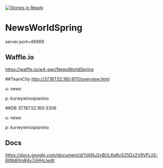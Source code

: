 [![Stories in Ready](https://badge.waffle.io/w4-pwr/NewsWorldSpring.png?label=ready&title=Ready)](https://waffle.io/w4-pwr/NewsWorldSpring)
# NewsWorldSpring
server.port=46969

## Waffle.io
https://waffle.io/w4-pwr/NewsWorldSpring

##TeamCity
http://37.187.52.160:8111/overview.html

u: news

p: kurwywinoipianino

##DB
37.187.52.160:3306

u: news

p: kurwywinoipianino

## Docs
https://docs.google.com/document/d/1VANJ2yBULKqRvS25Dz2V9VFLijS-6t9b80mR4y7JHHc/edit

